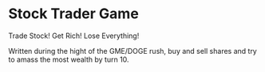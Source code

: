 # Stock Trader Game
Trade Stock! Get Rich! Lose Everything!

Written during the hight of the GME/DOGE rush, buy and sell shares and try to amass the most wealth by turn 10.
